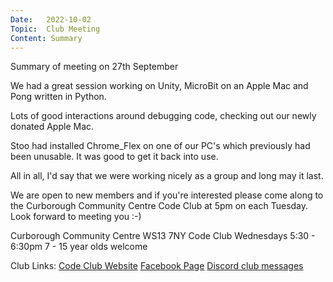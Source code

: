 ```yaml
---
Date:   2022-10-02
Topic:  Club Meeting
Content: Summary
---
```

Summary of meeting on 27th September

We had a great session working on Unity, MicroBit on an Apple Mac and Pong written in Python.

Lots of good interactions around debugging code, checking out our newly donated Apple Mac.

Stoo had installed Chrome_Flex on one of our PC's which previously had been unusable. It was good to get it back into use.

All in all, I'd say that we were working nicely as a group and long may it last.

We are open to new members and if you're interested please come along to the Curborough Community Centre Code Club at 5pm on each Tuesday. Look forward to meeting you :-)

Curborough Community Centre
WS13 7NY
Code Club
Wednesdays 5:30 - 6:30pm
7 - 15 year olds welcome

Club Links:
[Code Club Website](https://lichfield-code-club.github.io/)
[Facebook Page](https://www.facebook.com/LichfieldCoders)
[Discord club messages](https://discord.gg/szz6xGK)
